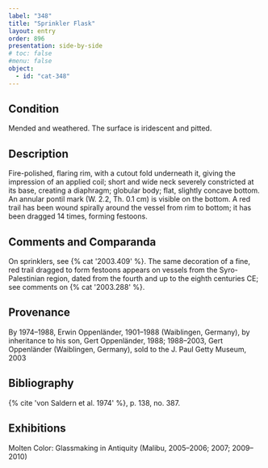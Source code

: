 ```yaml
---
label: "348"
title: "Sprinkler Flask"
layout: entry
order: 896
presentation: side-by-side
# toc: false
#menu: false 
object:
  - id: "cat-348"
---
```


## Condition

Mended and weathered. The surface is iridescent and pitted.

## Description

Fire-polished, flaring rim, with a cutout fold underneath it, giving the impression of an applied coil; short and wide neck severely constricted at its base, creating a diaphragm; globular body; flat, slightly concave bottom. An annular pontil mark (W. 2.2, Th. 0.1 cm) is visible on the bottom. A red trail has been wound spirally around the vessel from rim to bottom; it has been dragged 14 times, forming festoons.

## Comments and Comparanda

On sprinklers, see {% cat '2003.409' %}. The same decoration of a fine, red trail dragged to form festoons appears on vessels from the Syro-Palestinian region, dated from the fourth and up to the eighth centuries CE; see comments on {% cat '2003.288' %}.

## Provenance

By 1974–1988, Erwin Oppenländer, 1901–1988 (Waiblingen, Germany), by inheritance to his son, Gert Oppenländer, 1988; 1988–2003, Gert Oppenländer (Waiblingen, Germany), sold to the J. Paul Getty Museum, 2003

## Bibliography

{% cite 'von Saldern et al. 1974' %}, p. 138, no. 387.

## Exhibitions

Molten Color: Glassmaking in Antiquity (Malibu, 2005–2006; 2007; 2009–2010)